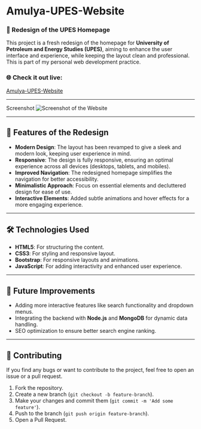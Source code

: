 # Amulya-UPES-Website

### 🚀 Redesign of the UPES Homepage

This project is a fresh redesign of the homepage for **University of Petroleum and Energy Studies (UPES)**, aiming to enhance the user interface and experience, while keeping the layout clean and professional. This is part of my personal web development practice.

### 🌐 Check it out live:
[Amulya-UPES-Website](https://amulyajain2004.github.io/Amulya-UPES-website/)

---

Screenshot
<img src="/assets/UPES-Ranked-1-in-Academic-Reputation.png" alt="Screenshot of the Website">

---

## 📌 Features of the Redesign

- **Modern Design**: The layout has been revamped to give a sleek and modern look, keeping user experience in mind.
- **Responsive**: The design is fully responsive, ensuring an optimal experience across all devices (desktops, tablets, and mobiles).
- **Improved Navigation**: The redesigned homepage simplifies the navigation for better accessibility.
- **Minimalistic Approach**: Focus on essential elements and decluttered design for ease of use.
- **Interactive Elements**: Added subtle animations and hover effects for a more engaging experience.

---

## 🛠️ Technologies Used

- **HTML5**: For structuring the content.
- **CSS3**: For styling and responsive layout.
- **Bootstrap**: For responsive layouts and animations.
- **JavaScript**: For adding interactivity and enhanced user experience.

---

## 🚧 Future Improvements

- Adding more interactive features like search functionality and dropdown menus.
- Integrating the backend with **Node.js** and **MongoDB** for dynamic data handling.
- SEO optimization to ensure better search engine ranking.
  
---

## 🤝 Contributing

If you find any bugs or want to contribute to the project, feel free to open an issue or a pull request.

1. Fork the repository.
2. Create a new branch (`git checkout -b feature-branch`).
3. Make your changes and commit them (`git commit -m 'Add some feature'`).
4. Push to the branch (`git push origin feature-branch`).
5. Open a Pull Request.
